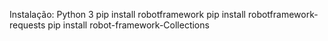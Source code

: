 Instalação: Python 3 
pip install robotframework
pip install robotframework-requests
pip install robot-framework-Collections
